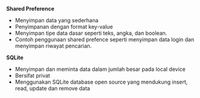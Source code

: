 **Shared Preference**

* Menyimpan data yang sederhana
* Penyimpanan dengan format key-value
* Menyimpan tipe data dasar seperti teks, angka, dan boolean.
* Contoh penggunaan shared prefence seperti menyimpan data login dan menyimpan riwayat pencarian.

**SQLite**
* Menyimpan dan meminta data dalam jumlah besar pada local device
* Bersifat privat
* Menggunakan SQLite database open source yang mendukung insert, read, update dan remove data


